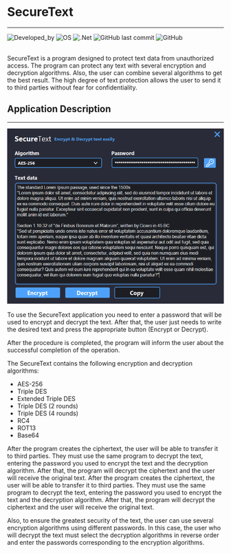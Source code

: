 # **SecureText** 
---
![Developed_by](https://img.shields.io/badge/Developed_by-GAGreatProgrammer-green) ![OS](https://img.shields.io/badge/OS-_Windows-blue) ![.Net](https://img.shields.io/badge/.Net-_v4.7.2-red) ![GitHub last commit](https://img.shields.io/github/last-commit/GAGreatProgrammer/SecureText) ![GitHub](https://img.shields.io/github/license/GAGreatProgrammer/SecureText?color=orange)

<br/>
SecureText is a program designed to protect text data from unauthorized access. The program can protect any text with several encryption and decryption algorithms. Also, the user can combine several algorithms to get the best result. The high degree of text protection allows the user to send it to third parties without fear for confidentiality.
<br/>

## Application Description
---
![SecureText](https://raw.githubusercontent.com/GAGreatProgrammer/SecureText/master/SecureText/Assets/SecureText_v0.2.0.PNG)

To use the SecureText application you need to enter a password that will be used to encrypt and decrypt the text. After that, the user just needs to write the desired text and press the appropriate button (Encrypt or Decrypt).

<n/>

After the procedure is completed, the program will inform the user about the successful completion of the operation.

The SecureText contains the following encryption and decryption algorithms:

* AES-256
* Triple DES
* Extended Triple DES
* Triple DES (2 rounds)
* Triple DES (4 rounds)
* RC4
* ROT13
* Base64

<n/>

After the program creates the ciphertext, the user will be able to transfer it to third parties. They must use the same program to decrypt the text, entering the password you used to encrypt the text and the decryption algorithm. After that, the program will decrypt the ciphertext and the user will receive the original text.
After the program creates the ciphertext, the user will be able to transfer it to third parties. They must use the same program to decrypt the text, entering the password you used to encrypt the text and the decryption algorithm. After that, the program will decrypt the ciphertext and the user will receive the original text.

<n/>

Also, to ensure the greatest security of the text, the user can use several encryption algorithms using different passwords. In this case, the user who will decrypt the text must select the decryption algorithms in reverse order and enter the passwords corresponding to the encryption algorithms.
